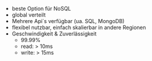 
- beste Option für NoSQL 
- global verteilt
- Mehrere Api´s verfügbar (ua. SQL, MongoDB)
- flexibel nutzbar, einfach skalierbar in andere Regionen
- Geschwindigkeit & Zuverlässigkeit
  - 99.99%   
  - read: > 10ms 
  - write: > 15ms 